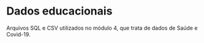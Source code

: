 # Dados educacionais
Arquivos SQL e CSV utilizados no módulo 4, que trata de dados de Saúde e Covid-19.

